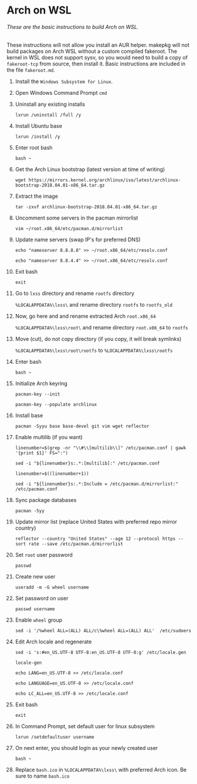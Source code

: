 # Arch on WSL
###### These are the basic instructions to build Arch on WSL.
These instructions will not allow you install an AUR helper. makepkg will not build packages on Arch WSL without a custom compiled fakeroot.
The kernel in WSL does not support sysv, so you would need to build a copy of `fakeroot-tcp` from source, then install it.
Basic instructions are included in the file `fakeroot.md`.

1. Install the `Windows Subsystem for Linux`.

2. Open Windows Command Prompt
   `cmd`

3. Uninstall any existing installs

   `lxrun /uninstall /full /y`

4. Install Ubuntu base

   `lxrun /install /y`

5. Enter root bash

   `bash ~`

6. Get the Arch Linux bootstrap (latest version at time of writing)

   `wget https://mirrors.kernel.org/archlinux/iso/latest/archlinux-bootstrap-2018.04.01-x86_64.tar.gz`

7. Extract the image

   `tar -zxvf archlinux-bootstrap-2018.04.01-x86_64.tar.gz`

8. Uncomment some servers in the pacman mirrorlist

   `vim ~/root.x86_64/etc/pacman.d/mirrorlist`

9. Update name servers (swap IP's for preferred DNS)

   `echo "nameserver 8.8.8.8" >> ~/root.x86_64/etc/resolv.conf`

   `echo "nameserver 8.8.4.4" >> ~/root.x86_64/etc/resolv.conf`

10. Exit bash

      `exit`

11. Go to `lxss` directory and rename `rootfs` directory

      `%LOCALAPPDATA%\lxss\` and rename directory `rootfs` to `rootfs_old`

12. Now, go here and and rename extracted Arch `root.x86_64`

      `%LOCALAPPDATA%\lxss\root\` and rename directory `root.x86_64` to `rootfs`

13. Move (cut), do not copy directory (if you copy, it will break symlinks)

      `%LOCALAPPDATA%\lxss\root\rootfs` to `%LOCALAPPDATA%\lxss\rootfs`

14. Enter bash

      `bash ~`

15. Initialize Arch keyring

      `pacman-key --init`

      `pacman-key --populate archlinux`

16. Install base

      `pacman -Syyu base base-devel git vim wget reflector`

17. Enable multilib (if you want)

      `linenumber=$(grep -nr "\\#\\[multilib\\]" /etc/pacman.conf | gawk '{print $1}' FS=":")`

      `sed -i "${linenumber}s:.*:[multilib]:" /etc/pacman.conf`

      `linenumber=$((linenumber+1))`

      `sed -i "${linenumber}s:.*:Include = /etc/pacman.d/mirrorlist:" /etc/pacman.conf`

18. Sync package databases

      `pacman -Syy`

19. Update mirror list (replace United States with preferred repo mirror country)

      `reflector --country "United States" --age 12 --protocol https --sort rate --save /etc/pacman.d/mirrorlist`

20. Set `root` user password

      `passwd`

21. Create new user

      `useradd -m -G wheel username`

22. Set password on user

      `passwd username`

23. Enable `wheel` group

       `sed -i '/%wheel ALL=(ALL) ALL/c\%wheel ALL=(ALL) ALL'  /etc/sudoers`

24. Edit Arch locale and regenerate

      `sed -i 's:#en_US.UTF-8 UTF-8:en_US.UTF-8 UTF-8:g' /etc/locale.gen`

      `locale-gen`

      `echo LANG=en_US.UTF-8 >> /etc/locale.conf`

      `echo LANGUAGE=en_US.UTF-8 >> /etc/locale.conf`

      `echo LC_ALL=en_US.UTF-8 >> /etc/locale.conf`

25. Exit bash

      `exit`

26. In Command Prompt, set default user for linux subsystem

      `lxrun /setdefaultuser username`

28. On next enter, you should login as your newly created user

      `bash ~`

29. Replace `bash.ico` in `%LOCALAPPDATA%\lxss\` with preferred Arch icon. Be sure to name `bash.ico`
